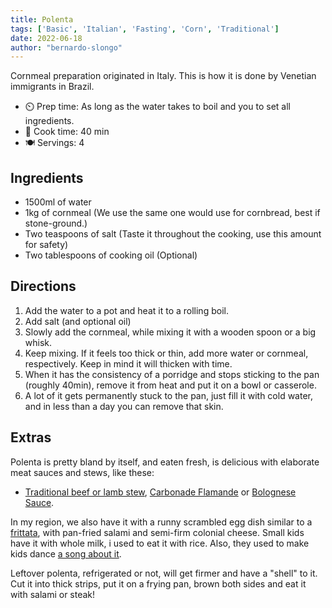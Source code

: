 ```yaml
---
title: Polenta
tags: ['Basic', 'Italian', 'Fasting', 'Corn', 'Traditional']
date: 2022-06-18
author: "bernardo-slongo"
---
```


Cornmeal preparation originated in Italy. This is how it is done by Venetian immigrants in Brazil.

- ⏲️ Prep time: As long as the water takes to boil and you to set all ingredients.
- 🍳 Cook time: 40 min
- 🍽️ Servings: 4

## Ingredients

- 1500ml of water
- 1kg of cornmeal (We use the same one would use for cornbread, best if stone-ground.)
- Two teaspoons of salt (Taste it throughout the cooking, use this amount for safety)
- Two tablespoons of cooking oil (Optional)


## Directions

1. Add the water to a pot and heat it to a rolling boil.
2. Add salt (and optional oil)
3. Slowly add the cornmeal, while mixing it with a wooden spoon or a big whisk.
4. Keep mixing. If it feels too thick or thin, add more water or cornmeal, respectively. Keep in mind it will thicken with time.
5. When it  has the consistency of a porridge and stops sticking to the pan (roughly 40min), remove it from heat and put it on a bowl or casserole.
6. A lot of it gets permanently stuck to the pan, just fill it with cold water, and in less than a day you can remove that skin.

## Extras

Polenta is pretty bland by itself, and eaten fresh, is delicious with elaborate meat sauces and stews, like these:
- [Traditional beef or lamb stew](https://based.cooking/beef-stew/), [Carbonade Flamande](https://based.cooking/carbonade/) or [Bolognese Sauce](https://based.cooking/bolognese-sauce/).

In my region, we also have it with a runny scrambled egg dish similar to a [frittata](https://based.cooking/frittata/), with pan-fried salami and semi-firm colonial cheese. Small kids have it with whole milk, i used to eat it with rice. Also, they used to make kids dance [a song about it](https://yewtu.be/watch?v=-nisfL47OCw).

Leftover polenta, refrigerated or not, will get firmer and have a "shell" to it. Cut it into thick strips, put it on a frying pan, brown both sides and eat it with salami or steak!

